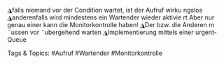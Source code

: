 ◮falls niemand vor der Condition wartet, ist der Aufruf wirku ngslos
◮anderenfalls wird mindestens ein Wartender wieder aktivie rt
Aber nur genau einer kann die Monitorkontrolle haben!
◮Der bzw. die Anderen m ¨ussen vor ¨ubergehend warten
◮Implementierung mittels einer urgent-Queue

   Tags & Topics:
   #Aufruf
   #Wartender
   #Monitorkontrolle
